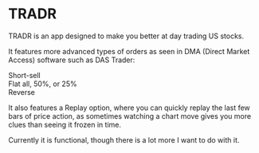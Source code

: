 # TRADR

TRADR is an app designed to make you better at day trading US stocks.

It features more advanced types of orders as seen in DMA (Direct Market Access) software such as DAS Trader:

Short-sell<br>
Flat all, 50%, or 25%<br>
Reverse<br>

It also features a Replay option, where you can quickly replay the last few bars of price action, as sometimes watching a chart move gives you more clues than seeing it frozen in time.

Currently it is functional, though there is a lot more I want to do with it.

